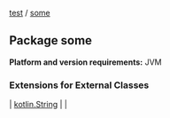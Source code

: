 [test](test/index) / [some](test/some/index)

## Package some

**Platform and version requirements:** JVM

### Extensions for External Classes

| [kotlin.String](test/some/kotlin.-string/index) |  |

